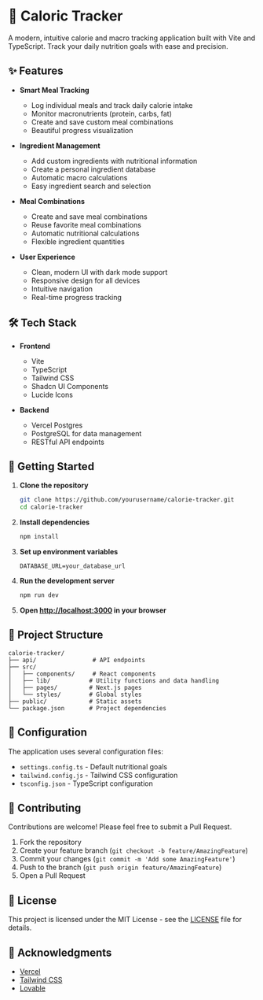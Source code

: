 # 🥗 Caloric Tracker

A modern, intuitive calorie and macro tracking application built with Vite and TypeScript. Track your daily nutrition goals with ease and precision.

## ✨ Features

- **Smart Meal Tracking**
  - Log individual meals and track daily calorie intake
  - Monitor macronutrients (protein, carbs, fat)
  - Create and save custom meal combinations
  - Beautiful progress visualization

- **Ingredient Management**
  - Add custom ingredients with nutritional information
  - Create a personal ingredient database
  - Automatic macro calculations
  - Easy ingredient search and selection

- **Meal Combinations**
  - Create and save meal combinations
  - Reuse favorite meal combinations
  - Automatic nutritional calculations
  - Flexible ingredient quantities

- **User Experience**
  - Clean, modern UI with dark mode support
  - Responsive design for all devices
  - Intuitive navigation
  - Real-time progress tracking

## 🛠️ Tech Stack

- **Frontend**
  - Vite
  - TypeScript
  - Tailwind CSS
  - Shadcn UI Components
  - Lucide Icons

- **Backend**
  - Vercel Postgres
  - PostgreSQL for data management
  - RESTful API endpoints

## 🚀 Getting Started

1. **Clone the repository**
   ```bash
   git clone https://github.com/yourusername/calorie-tracker.git
   cd calorie-tracker
   ```

2. **Install dependencies**
   ```bash
   npm install
   ```

3. **Set up environment variables**
   ```env
   DATABASE_URL=your_database_url
   ```

4. **Run the development server**
   ```bash
   npm run dev
   ```

5. **Open [http://localhost:3000](http://localhost:3000) in your browser**

## 📁 Project Structure

```
calorie-tracker/
├── api/                # API endpoints
├── src/
│   ├── components/     # React components
│   ├── lib/           # Utility functions and data handling
│   ├── pages/         # Next.js pages
│   └── styles/        # Global styles
├── public/            # Static assets
└── package.json       # Project dependencies
```

## 🔧 Configuration

The application uses several configuration files:

- `settings.config.ts` - Default nutritional goals
- `tailwind.config.js` - Tailwind CSS configuration
- `tsconfig.json` - TypeScript configuration

## 🤝 Contributing

Contributions are welcome! Please feel free to submit a Pull Request.

1. Fork the repository
2. Create your feature branch (`git checkout -b feature/AmazingFeature`)
3. Commit your changes (`git commit -m 'Add some AmazingFeature'`)
4. Push to the branch (`git push origin feature/AmazingFeature`)
5. Open a Pull Request

## 📝 License

This project is licensed under the MIT License - see the [LICENSE](LICENSE) file for details.

## 🙏 Acknowledgments

- [Vercel](https://vercel.com/)
- [Tailwind CSS](https://tailwindcss.com/)
- [Lovable](https://lovable.com/)
